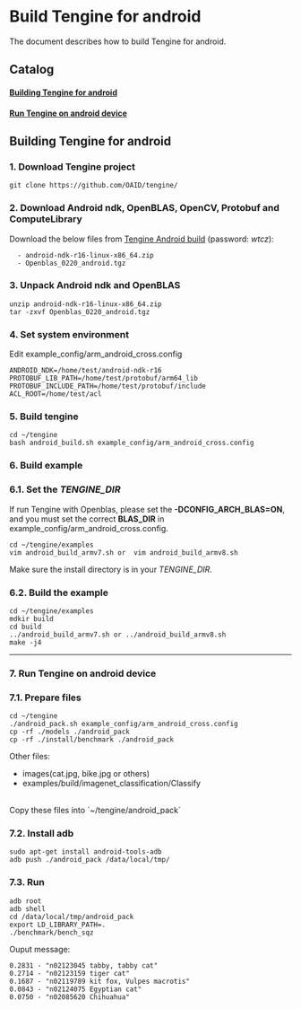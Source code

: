 # **Build Tengine for android**  
The document describes how to build Tengine for android.

## **Catalog**

#### [**Building Tengine for android**](build_android.md#building-tengine-for-android-1)
#### [**Run Tengine on android device**](build_android.md#run-tengine-on-android-device-1)

##  Building Tengine for android

### 1. Download Tengine project
```
git clone https://github.com/OAID/tengine/
```
### 2. Download Android ndk, OpenBLAS, OpenCV, Protobuf and ComputeLibrary

Download the below files from [Tengine Android build](https://pan.baidu.com/s/1-zsqxXXcZEXmCip-nQzcIw) (password: *wtcz*):
```
  - android-ndk-r16-linux-x86_64.zip
  - Openblas_0220_android.tgz
```
### 3. Unpack Android ndk and OpenBLAS
```
unzip android-ndk-r16-linux-x86_64.zip
tar -zxvf Openblas_0220_android.tgz
```
### 4. Set system environment
Edit example_config/arm_android_cross.config
```
ANDROID_NDK=/home/test/android-ndk-r16
PROTOBUF_LIB_PATH=/home/test/protobuf/arm64_lib
PROTOBUF_INCLUDE_PATH=/home/test/protobuf/include
ACL_ROOT=/home/test/acl
```

### 5. Build tengine
```
cd ~/tengine
bash android_build.sh example_config/arm_android_cross.config
```

### 6. Build example
### 6.1. Set the *TENGINE_DIR*
If run Tengine with Openblas, please set the **-DCONFIG_ARCH_BLAS=ON**, and you must set the correct **BLAS_DIR** in example_config/arm_android_cross.config.
```
cd ~/tengine/examples
vim android_build_armv7.sh or  vim android_build_armv8.sh
```
Make sure the install directory is in your *TENGINE_DIR*.

### 6.2. Build the example    
```
cd ~/tengine/examples
mdkir build
cd build
../android_build_armv7.sh or ../android_build_armv8.sh
make -j4
```
---
### 7. Run Tengine on android device
### 7.1. Prepare files
```
cd ~/tengine
./android_pack.sh example_config/arm_android_cross.config
cp -rf ./models ./android_pack
cp -rf ./install/benchmark ./android_pack
```
Other files:
   - images(cat.jpg, bike.jpg or others)
   - examples/build/imagenet_classification/Classify 

<br />
Copy these files into `~/tengine/android_pack`

### 7.2. Install adb

```
sudo apt-get install android-tools-adb
adb push ./android_pack /data/local/tmp/
```

### 7.3. Run
```
adb root
adb shell
cd /data/local/tmp/android_pack
export LD_LIBRARY_PATH=.
./benchmark/bench_sqz
```
Ouput message:
```
0.2831 - "n02123045 tabby, tabby cat"
0.2714 - "n02123159 tiger cat"
0.1687 - "n02119789 kit fox, Vulpes macrotis"
0.0843 - "n02124075 Egyptian cat"
0.0750 - "n02085620 Chihuahua"
```


